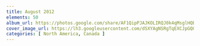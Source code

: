 ```yaml
---
title: August 2012
elements: 50
album_url: https://photos.google.com/share/AF1QipPJAJKOLIRQJ0k4qMsglHQBCOdAmgVfn9SNdmKW3nivqZEEPQugxSZbICVU0q-gcQ?key=OFJvNVczSmxSTEhqLWVMRy1JTG9UY2JIV0F0YnJR
cover_image_url: https://lh3.googleusercontent.com/dSXYAgNSRgTqEXCJpGQQf1RByhvBScbkItNzjoskjTKYWBp5YMJ8m9wJOBU_LhAEgFh3e89keeEwY1Uy8-ToFqVSqk4kPqgutEVSNLPP0ia-RJxgB3FjVpG5OI9yVmxl2QXtDNBy7mb4Gdf5YOQGpscS-IgSud4gMSVo3NYjlmBqI4ar4_OLneb2nZxf-bEf1BXmSNLgHAQRmEm2t0CO0palDjH6Tk9eck0uitRD-HEVy5HMS8QbkoUJII_8aLvGENeITYis0lbrTP3lvqeaanGw-uKI6B1Z4qflIoD955JBmijPNBSfa7QDSfbHkiK-hfUcsOOhcyT9txBIegCu1-eYVl60VAU76EGUeFYV6juCyvZslbfgnTepHE1Sko_PHsFMibWtFzn3-dEqidCbpEeSoqIIQtK-Zeydoe20aZHlup3Xn5OkiTVu1_ZArxIHEgO6FsNudc0baeO6018tqQU-Gg38qArIGFTTXTCHrTfszqHNrDbzOqJfSwWuwigoCLWzI8gCyXiFROd2G7nC6lamWeK4bxN93DO_bZOiBsr8Mbr3rTRKkNsdSuJHBkwWOHOnMbl1pFyrgcukWpynxSsvVTGs_yEfxraEw-JMwzS8HyHL-JPqd0uO-PD0hkDx30me3oqJ43640c6upslcReQZ=s195-p-k-no
categories: [ North America, Canada ]
---
```

